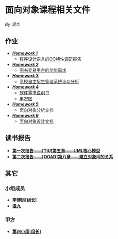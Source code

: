 # 面向对象课程相关文件

*By 温九*

## 作业

* [***Homework 1***](hw1)
  * [程序设计语言的OO特性调研报告](hw1/作业1-程序设计语言的OO特性调研报告.md)
* [***Homework 2***](hw2)
  * [图书交易平台的功能需求](h2/作业2-图书交易平台的功能需求.md)
* [***Homework 3***](hw3)
  * [高校自主招生管理系统涉众分析](hw3/作业3-高校自主招生管理系统涉众分析.md)
* [***Homework 4***](hw4)
  * [软件需求说明书](hw4/软件需求说明书.md)
  * [用况图](hw4/use_case.jpg)
* [***Homework 5***](hw5)
  * [面向对象分析文档](hw5/作业5-OOA分析模型.md)
* [***Homework 6***](hw6)
  * [面向对象设计文档](hw6/面向对象设计文档.md)

## 读书报告

* [**第一次报告——[TiU]第五章——UML核心模型**](pre/UML核心模型.pptx)
* [**第二次报告——[OOAD]第八章——建立对象间的关系**](pre/建立对象间的关系.pptx)

## 其它

### 小组成员

* [**李博远[组长]**](https://github.com/liberion1994/oo)
* [**温九**](https://github.com/pkumercury/oo)

### 甲方

* [**第四小组[组长]**](https://github.com/SunflowerPKU/OO)
